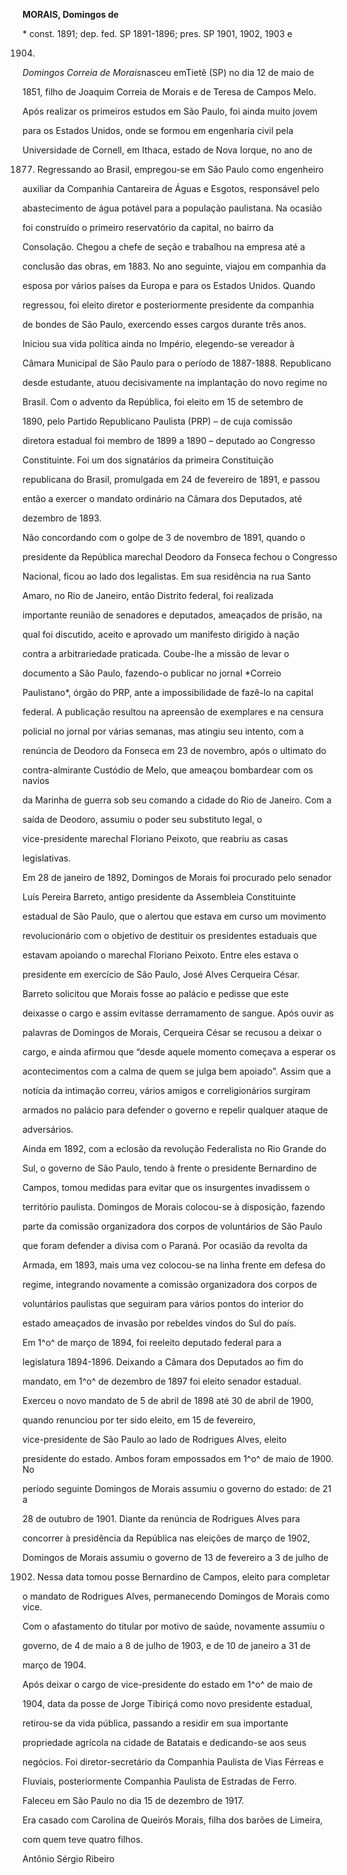 **MORAIS, Domingos de**



\* const. 1891; dep. fed. SP 1891-1896; pres. SP 1901, 1902, 1903 e

1904.



*Domingos Correia de Morais*nasceu emTietê (SP) no dia 12 de maio de

1851, filho de Joaquim Correia de Morais e de Teresa de Campos Melo.



Após realizar os primeiros estudos em São Paulo, foi ainda muito jovem

para os Estados Unidos, onde se formou em engenharia civil pela

Universidade de Cornell, em Ithaca, estado de Nova Iorque, no ano de

1877. Regressando ao Brasil, empregou-se em São Paulo como engenheiro

auxiliar da Companhia Cantareira de Águas e Esgotos, responsável pelo

abastecimento de água potável para a população paulistana. Na ocasião

foi construído o primeiro reservatório da capital, no bairro da

Consolação. Chegou a chefe de seção e trabalhou na empresa até a

conclusão das obras, em 1883. No ano seguinte, viajou em companhia da

esposa por vários países da Europa e para os Estados Unidos. Quando

regressou, foi eleito diretor e posteriormente presidente da companhia

de bondes de São Paulo, exercendo esses cargos durante três anos.



Iniciou sua vida política ainda no Império, elegendo-se vereador à

Câmara Municipal de São Paulo para o período de 1887-1888. Republicano

desde estudante, atuou decisivamente na implantação do novo regime no

Brasil. Com o advento da República, foi eleito em 15 de setembro de

1890, pelo Partido Republicano Paulista (PRP) – de cuja comissão

diretora estadual foi membro de 1899 a 1890 – deputado ao Congresso

Constituinte. Foi um dos signatários da primeira Constituição

republicana do Brasil, promulgada em 24 de fevereiro de 1891, e passou

então a exercer o mandato ordinário na Câmara dos Deputados, até

dezembro de 1893.



Não concordando com o golpe de 3 de novembro de 1891, quando o

presidente da República marechal Deodoro da Fonseca fechou o Congresso

Nacional, ficou ao lado dos legalistas. Em sua residência na rua Santo

Amaro, no Rio de Janeiro, então Distrito federal, foi realizada

importante reunião de senadores e deputados, ameaçados de prisão, na

qual foi discutido, aceito e aprovado um manifesto dirigido à nação

contra a arbitrariedade praticada. Coube-lhe a missão de levar o

documento a São Paulo, fazendo-o publicar no jornal *Correio

Paulistano*, órgão do PRP, ante a impossibilidade de fazê-lo na capital

federal. A publicação resultou na apreensão de exemplares e na censura

policial no jornal por várias semanas, mas atingiu seu intento, com a

renúncia de Deodoro da Fonseca em 23 de novembro, após o ultimato do

contra-almirante Custódio de Melo, que ameaçou bombardear com os navios

da Marinha de guerra sob seu comando a cidade do Rio de Janeiro. Com a

saída de Deodoro, assumiu o poder seu substituto legal, o

vice-presidente marechal Floriano Peixoto, que reabriu as casas

legislativas.



Em 28 de janeiro de 1892, Domingos de Morais foi procurado pelo senador

Luís Pereira Barreto, antigo presidente da Assembleia Constituinte

estadual de São Paulo, que o alertou que estava em curso um movimento

revolucionário com o objetivo de destituir os presidentes estaduais que

estavam apoiando o marechal Floriano Peixoto. Entre eles estava o

presidente em exercício de São Paulo, José Alves Cerqueira César.

Barreto solicitou que Morais fosse ao palácio e pedisse que este

deixasse o cargo e assim evitasse derramamento de sangue. Após ouvir as

palavras de Domingos de Morais, Cerqueira César se recusou a deixar o

cargo, e ainda afirmou que “desde aquele momento começava a esperar os

acontecimentos com a calma de quem se julga bem apoiado”. Assim que a

notícia da intimação correu, vários amigos e correligionários surgiram

armados no palácio para defender o governo e repelir qualquer ataque de

adversários.



Ainda em 1892, com a eclosão da revolução Federalista no Rio Grande do

Sul, o governo de São Paulo, tendo à frente o presidente Bernardino de

Campos, tomou medidas para evitar que os insurgentes invadissem o

território paulista. Domingos de Morais colocou-se à disposição, fazendo

parte da comissão organizadora dos corpos de voluntários de São Paulo

que foram defender a divisa com o Paraná. Por ocasião da revolta da

Armada, em 1893, mais uma vez colocou-se na linha frente em defesa do

regime, integrando novamente a comissão organizadora dos corpos de

voluntários paulistas que seguiram para vários pontos do interior do

estado ameaçados de invasão por rebeldes vindos do Sul do país.



Em 1^o^ de março de 1894, foi reeleito deputado federal para a

legislatura 1894-1896. Deixando a Câmara dos Deputados ao fim do

mandato, em 1^o^ de dezembro de 1897 foi eleito senador estadual.

Exerceu o novo mandato de 5 de abril de 1898 até 30 de abril de 1900,

quando renunciou por ter sido eleito, em 15 de fevereiro,

vice-presidente de São Paulo ao lado de Rodrigues Alves, eleito

presidente do estado. Ambos foram empossados em 1^o^ de maio de 1900. No

período seguinte Domingos de Morais assumiu o governo do estado: de 21 a

28 de outubro de 1901. Diante da renúncia de Rodrigues Alves para

concorrer à presidência da República nas eleições de março de 1902,

Domingos de Morais assumiu o governo de 13 de fevereiro a 3 de julho de

1902. Nessa data tomou posse Bernardino de Campos, eleito para completar

o mandato de Rodrigues Alves, permanecendo Domingos de Morais como vice.

Com o afastamento do titular por motivo de saúde, novamente assumiu o

governo, de 4 de maio a 8 de julho de 1903, e de 10 de janeiro a 31 de

março de 1904.



Após deixar o cargo de vice-presidente do estado em 1^o^ de maio de

1904, data da posse de Jorge Tibiriçá como novo presidente estadual,

retirou-se da vida pública, passando a residir em sua importante

propriedade agrícola na cidade de Batatais e dedicando-se aos seus

negócios. Foi diretor-secretário da Companhia Paulista de Vias Férreas e

Fluviais, posteriormente Companhia Paulista de Estradas de Ferro.



Faleceu em São Paulo no dia 15 de dezembro de 1917.



Era casado com Carolina de Queirós Morais, filha dos barões de Limeira,

com quem teve quatro filhos.



Antônio Sérgio Ribeiro



